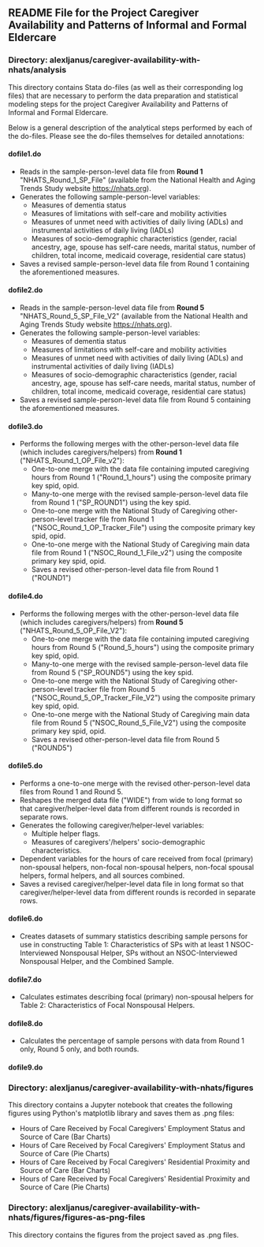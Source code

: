 ## README File for the Project Caregiver Availability and Patterns of Informal and Formal Eldercare

### Directory: alexljanus/caregiver-availability-with-nhats/analysis

This directory contains Stata do-files (as well as their corresponding log files) that are necessary to perform the data preparation and statistical modeling steps for the project Caregiver Availability and Patterns of Informal and Formal Eldercare.

Below is a general description of the analytical steps performed by each of the do-files. Please see the do-files themselves for detailed annotations:
#### dofile1.do
- Reads in the sample-person-level data file from **Round 1** "NHATS_Round_1_SP_File" (available from the National Health and Aging Trends Study website https://nhats.org).
- Generates the following sample-person-level variables:
  - Measures of dementia status
  - Measures of limitations with self-care and mobility activities
  - Measures of unmet need with activities of daily living (ADLs) and instrumental activities of daily living (IADLs)
  - Measures of socio-demographic characteristics (gender, racial ancestry, age, spouse has self-care needs, marital status, number of children, total income, medicaid coverage, residential care status)
- Saves a revised sample-person-level data file from Round 1 containing the aforementioned measures.

#### dofile2.do
- Reads in the sample-person-level data file from **Round 5** "NHATS_Round_5_SP_File_V2" (available from the National Health and Aging Trends Study website https://nhats.org).
- Generates the following sample-person-level variables:
  - Measures of dementia status
  - Measures of limitations with self-care and mobility activities
  - Measures of unmet need with activities of daily living (ADLs) and instrumental activities of daily living (IADLs)
  - Measures of socio-demographic characteristics (gender, racial ancestry, age, spouse has self-care needs, marital status, number of children, total income, medicaid coverage, residential care status)
- Saves a revised sample-person-level data file from Round 5 containing the aforementioned measures.

#### dofile3.do
- Performs the following merges with the other-person-level data file (which includes caregivers/helpers) from **Round 1** ("NHATS_Round_1_OP_File_v2"):
  - One-to-one merge with the data file containing imputed caregiving hours from Round 1 ("Round_1_hours") using the composite primary key spid, opid.
  - Many-to-one merge with the revised sample-person-level data file from Round 1 ("SP_ROUND1") using the key spid.
  - One-to-one merge with the National Study of Caregiving other-person-level tracker file from Round 1 ("NSOC_Round_1_OP_Tracker_File") using the composite primary key spid, opid.
  - One-to-one merge with the National Study of Caregiving main data file from Round 1 ("NSOC_Round_1_File_v2") using the composite primary key spid, opid.
  - Saves a revised other-person-level data file from Round 1 ("ROUND1")

#### dofile4.do
- Performs the following merges with the other-person-level data file (which includes caregivers/helpers) from **Round 5** ("NHATS_Round_5_OP_File_V2"):
  - One-to-one merge with the data file containing imputed caregiving hours from Round 5 ("Round_5_hours") using the composite primary key spid, opid.
  - Many-to-one merge with the revised sample-person-level data file from Round 5 ("SP_ROUND5") using the key spid.
  - One-to-one merge with the National Study of Caregiving other-person-level tracker file from Round 5 ("NSOC_Round_5_OP_Tracker_File_V2") using the composite primary key spid, opid.
  - One-to-one merge with the National Study of Caregiving main data file from Round 5 ("NSOC_Round_5_File_V2") using the composite primary key spid, opid.
  - Saves a revised other-person-level data file from Round 5 ("ROUND5")

#### dofile5.do
- Performs a one-to-one merge with the revised other-person-level data files from Round 1 and Round 5.
- Reshapes the merged data file ("WIDE") from wide to long format so that caregiver/helper-level data from different rounds is recorded in separate rows. 
- Generates the following caregiver/helper-level variables:
  - Multiple helper flags.
  - Measures of caregivers'/helpers' socio-demographic characteristics.
- Dependent variables for the hours of care received from focal (primary) non-spousal helpers, non-focal non-spousal helpers, non-focal spousal helpers, formal helpers, and all sources combined. 
- Saves a revised caregiver/helper-level data file in long format so that caregiver/helper-level data from different rounds is recorded in separate rows.

#### dofile6.do
- Creates datasets of summary statistics describing sample persons for use in constructing Table 1: Characteristics of SPs with at least 1 NSOC-Interviewed Nonspousal Helper, SPs without an NSOC-Interviewed Nonspousal Helper, and the Combined Sample.

#### dofile7.do
- Calculates estimates describing focal (primary) non-spousal helpers for Table 2: Characteristics of Focal Nonspousal Helpers.

#### dofile8.do
- Calculates the percentage of sample persons with data from Round 1 only, Round 5 only, and both rounds.

#### dofile9.do


### Directory: alexljanus/caregiver-availability-with-nhats/figures

This directory contains a Jupyter notebook that creates the following figures using Python's matplotlib library and saves them as .png files:
- Hours of Care Received by Focal Caregivers' Employment Status and Source of Care (Bar Charts)
- Hours of Care Received by Focal Caregivers' Employment Status and Source of Care (Pie Charts)
- Hours of Care Received by Focal Caregivers' Residential Proximity and Source of Care (Bar Charts)
- Hours of Care Received by Focal Caregivers' Residential Proximity and Source of Care (Pie Charts)

### Directory: alexljanus/caregiver-availability-with-nhats/figures/figures-as-png-files

This directory contains the figures from the project saved as .png files.
